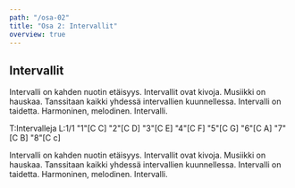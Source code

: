 ```yaml
---
path: "/osa-02"
title: "Osa 2: Intervallit"
overview: true
---
```


## Intervallit

Intervalli on kahden nuotin etäisyys. Intervallit ovat kivoja. Musiikki on hauskaa. Tanssitaan kaikki yhdessä intervallien kuunnellessa. Intervalli on taidetta. Harmoninen, melodinen. Intervalli.

<music-sheet>T:Intervalleja
L:1/1
"1"[C C] "2"[C D] "3"[C E] "4"[C F] "5"[C G] "6"[C A] "7"[C B] "8"[C c]</music-sheet>

Intervalli on kahden nuotin etäisyys. Intervallit ovat kivoja. Musiikki on hauskaa. Tanssitaan kaikki yhdessä intervallien kuunnellessa. Intervalli on taidetta. Harmoninen, melodinen. Intervalli.

<music-exercise name="Intervallin tunnistus" description="Voit myös kuunnella intervallin nappia painamalla." type="intervals"></music-exercise>

<music-exercise name="Intervallin tunnistus" type="intervals_notes"></music-exercise>

<music-exercise name="Intervallin kirjoitus" type="piano_intervals"></music-exercise>
